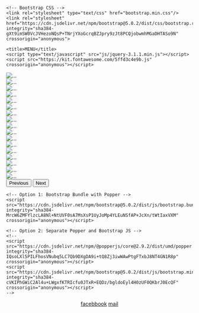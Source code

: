 <!doctype html>
<html lang="tr">
  <head>
    <!-- Required meta tags -->
    <meta charset="utf-8">
    <meta name="viewport" content="width=device-width, initial-scale=1">

    <!-- Bootstrap CSS -->
    <link rel="stylesheet" type="text/css" href="bootstrap.min.css"/>
    <link rel="stylesheet" href="https://cdn.jsdelivr.net/npm/bootstrap@5.0.2/dist/css/bootstrap.rtl.min.css" integrity="sha384-gXt9imSW0VcJVHezoNQsP+TNrjYXoGcrqBZJpry9zJt8PCQjobwmhMGaDHTASo9N" crossorigin="anonymous">

    <title>MENU</title>
    <script type="text/javascript" src="js/jquery-3.1.1.min.js"></script>
    <script src="https://kit.fontawesome.com/5ffd3c4e9b.js" crossorigin="anonymous"></script>
<script type="text/javascript" src="js/bootstrap.min.js"></script>

  </head>
  <body>
	  
  <div id="carouselExampleControls" class="carousel slide" data-bs-ride="carousel">
  <div class="carousel-inner">
    <div class="carousel-item active">
      <img src="menu/1.jpg" class="d-block w-100" alt="...">
    </div>
    <div class="carousel-item">
      <img src="menu/2.jpg" class="d-block w-100" alt="...">
    </div>
    <div class="carousel-item">
      <img src="menu/3.jpg" class="d-block w-100" alt="...">
    </div>
	  <div class="carousel-item">
      <img src="menu/4.jpg" class="d-block w-100" alt="...">
    </div>
	  <div class="carousel-item">
      <img src="menu/5.jpg" class="d-block w-100" alt="...">
    </div>
	  <div class="carousel-item">
      <img src="menu/6.jpg" class="d-block w-100" alt="...">
    </div>
	  <div class="carousel-item">
      <img src="menu/7.jpg" class="d-block w-100" alt="...">
    </div>
	  <div class="carousel-item">
      <img src="menu/8.jpg" class="d-block w-100" alt="...">
    </div>
	  <div class="carousel-item">
      <img src="menu/9.jpg" class="d-block w-100" alt="...">
    </div>
	  <div class="carousel-item">
      <img src="menu/10.jpg" class="d-block w-100" alt="...">
    </div>
	  <div class="carousel-item">
      <img src="menu/11.jpg" class="d-block w-100" alt="...">
    </div>
	  <div class="carousel-item">
      <img src="menu/12.jpg" class="d-block w-100" alt="...">
    </div>
	  <div class="carousel-item">
      <img src="menu/13.jpg" class="d-block w-100" alt="...">
    </div>
	  <div class="carousel-item">
      <img src="menu/14.jpg" class="d-block w-100" alt="...">
    </div>
	  <div class="carousel-item">
      <img src="menu/15.jpg" class="d-block w-100" alt="...">
    </div>
	  <div class="carousel-item">
      <img src="menu/16.jpg" class="d-block w-100" alt="...">
    </div>
	  <div class="carousel-item">
      <img src="menu/17.jpg" class="d-block w-100" alt="...">
    </div>
  </div>
  <button class="carousel-control-prev" type="button" data-bs-target="#carouselExampleControls" data-bs-slide="prev">
    <span class="carousel-control-prev-icon" aria-hidden="true"></span>
    <span class="visually-hidden">Previous</span>
  </button>
  <button class="carousel-control-next" type="button" data-bs-target="#carouselExampleControls" data-bs-slide="next">
    <span class="carousel-control-next-icon" aria-hidden="true"></span>
    <span class="visually-hidden">Next</span>
  </button>
</div>
		  
</div>
  </div>
    <!-- Optional JavaScript; choose one of the two! -->

    <!-- Option 1: Bootstrap Bundle with Popper -->
    <script src="https://cdn.jsdelivr.net/npm/bootstrap@5.0.2/dist/js/bootstrap.bundle.min.js" integrity="sha384-MrcW6ZMFYlzcLA8Nl+NtUVF0sA7MsXsP1UyJoMp4YLEuNSfAP+JcXn/tWtIaxVXM" crossorigin="anonymous"></script>

    <!-- Option 2: Separate Popper and Bootstrap JS -->
    <!--
    <script src="https://cdn.jsdelivr.net/npm/@popperjs/core@2.9.2/dist/umd/popper.min.js" integrity="sha384-IQsoLXl5PILFhosVNubq5LC7Qb9DXgDA9i+tQ8Zj3iwWAwPtgFTxbJ8NT4GN1R8p" crossorigin="anonymous"></script>
    <script src="https://cdn.jsdelivr.net/npm/bootstrap@5.0.2/dist/js/bootstrap.min.js" integrity="sha384-cVKIPhGWiC2Al4u+LWgxfKTRIcfu0JTxR+EQDz/bgldoEyl4H0zUF0QKbrJ0EcQF" crossorigin="anonymous"></script>
    -->
<center>
  	<a href="https://www.facebook.com/istanbulwhitepalacevenue/" class="btn btn-primary  btn-lg btn-block">facebbook</a>
	<a href="https://mailto:lusakaistanbulcaferestaurant@gmail.com" class="btn btn-danger  btn-lg btn-block">mail</a>
</center>
</body>
